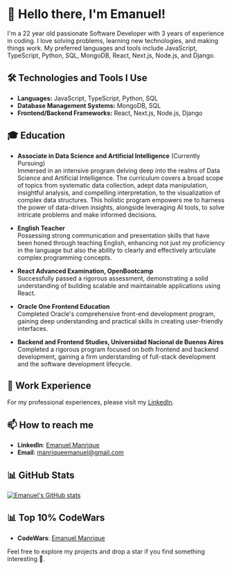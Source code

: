 # 👋 Hello there, I'm Emanuel! 

I'm a 22 year old passionate Software Developer with 3 years of experience in coding. I love solving problems, learning new technologies, and making things work. My preferred languages and tools include JavaScript, TypeScript, Python, SQL, MongoDB, React, Next.js, Node.js, and Django.

## 🛠️ Technologies and Tools I Use 

- **Languages:** JavaScript, TypeScript, Python, SQL
- **Database Management Systems:** MongoDB, SQL
- **Frontend/Backend Frameworks:** React, Next.js, Node.js, Django

## 🎓 Education

- **Associate in Data Science and Artificial Intelligence** (Currently Pursuing)  
Immersed in an intensive program delving deep into the realms of Data Science and Artificial Intelligence. The curriculum covers a broad scope of topics from systematic data collection, adept data manipulation, insightful analysis, and compelling interpretation, to the visualization of complex data structures. This holistic program empowers me to harness the power of data-driven insights, alongside leveraging AI tools, to solve intricate problems and make informed decisions.

- **English Teacher**  
Possessing strong communication and presentation skills that have been honed through teaching English, enhancing not just my proficiency in the language but also the ability to clearly and effectively articulate complex programming concepts.

- **React Advanced Examination, OpenBootcamp**  
Successfully passed a rigorous assessment, demonstrating a solid understanding of building scalable and maintainable applications using React.

- **Oracle One Frontend Education**  
Completed Oracle's comprehensive front-end development program, gaining deep understanding and practical skills in creating user-friendly interfaces.

- **Backend and Frontend Studies, Universidad Nacional de Buenos Aires**  
Completed a rigorous program focused on both frontend and backend development, gaining a firm understanding of full-stack development and the software development lifecycle.

## 💼 Work Experience

For my professional experiences, please visit my [LinkedIn](https://www.linkedin.com/in/emanuel-manrique-dev/).

## 📫 How to reach me 

- **LinkedIn**: [Emanuel Manrique](https://www.linkedin.com/in/emanuel-manrique-dev/)
- **Email**: [manriqueemanuel@gmail.com](mailto:manriqueemanuel@gmail.com)

## 📊 GitHub Stats

[![Emanuel's GitHub stats](https://github-readme-stats.vercel.app/api?username=emanuel-manrique)](https://github.com/emanuel-manrique/github-readme-stats)


## 📊 Top 10% CodeWars

- **CodeWars**: [Emanuel Manrique](https://www.codewars.com/users/Lu-deng) 

Feel free to explore my projects and drop a star if you find something interesting 🎈.

 

